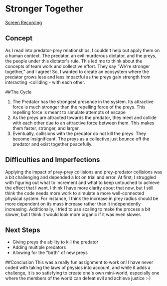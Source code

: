 # Stronger Together
[Screen Recording](https://www.youtube.com/watch?v=vLMYLRdXG7s&feature=youtu.be)

## Concept
As I read into predator-prey relationships, I couldn't help but apply them on a human context. The predator, an evil murderous dictator, and the preys, the people under this dictator's rule. This led me to think about the concepts of team work and collective effort. They say "We're stronger together," and I agree! So, I wanted to create an ecosystem where the predator grows less and less impactful as the preys gain strength from interacting -colliding - with each other. 

##The Cycle 
1. The Predator has the strongest presence in the system. Its attractive force is much stronger than the repelling force of the preys. This repelling force is meant to simulate attempts of escape 
2. As the preys are attracted towards the predator, they meet and collide with each other due to an attractive force between them. This makes them faster, stronger, and larger. 
3. Eventually, collisions with the predator do not kill the preys. They become insignificant. The preys as a collective just bounce off the predator and exist together peacefully. 

## Difficulties and Imperfections
Applying the impact of prey-prey collisions and prey-predator collisions was a bit challenging and depended a lot on trial and error. At first, I struggled with figuring out what to increment and what to keep untouched to achieve the effect that I want. I think I have more clarity about that now, but I still think the code needs more work to simulate a more well-connected physical system. For instance, I think the increase in prey radius should be more dependent on its mass increase rather than it independently increasing. Additionally, I tried to use scaling to make the process a bit slower, but I think it would look more organic if it was even slower.

## Next Steps
- Giving preys the ability to kill the predator
- Adding multiple predators
- Allowing for the "birth" of new preys


##Conclusion
This was a really fun assignment to work on! I have never coded with taking the laws of physics into account, and while it adds a challenge, it is so satisfying to create one's own mini-world, especially one where the members of the world can defeat evil and achieve justice :-) 
